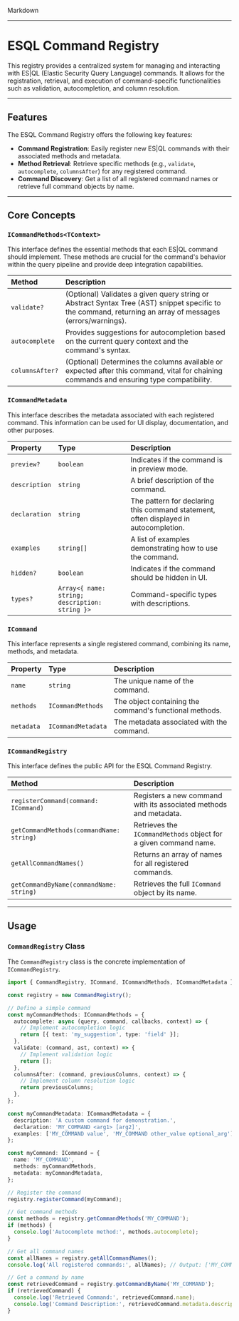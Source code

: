 Markdown

---

# ESQL Command Registry

This registry provides a centralized system for managing and interacting with ES|QL (Elastic Security Query Language) commands. It allows for the registration, retrieval, and execution of command-specific functionalities such as validation, autocompletion, and column resolution.

---

## Features

The ESQL Command Registry offers the following key features:

* **Command Registration**: Easily register new ES|QL commands with their associated methods and metadata.
* **Method Retrieval**: Retrieve specific methods (e.g., `validate`, `autocomplete`, `columnsAfter`) for any registered command.
* **Command Discovery**: Get a list of all registered command names or retrieve full command objects by name.

---

## Core Concepts

### `ICommandMethods<TContext>`

This interface defines the essential methods that each ES|QL command should implement. These methods are crucial for the command's behavior within the query pipeline and provide deep integration capabilities.

| Method | Description |
| :----- | :---------- |
| `validate?` | (Optional) Validates a given query string or Abstract Syntax Tree (AST) snippet specific to the command, returning an array of messages (errors/warnings). |
| `autocomplete` | Provides suggestions for autocompletion based on the current query context and the command's syntax. |
| `columnsAfter?` | (Optional) Determines the columns available or expected after this command, vital for chaining commands and ensuring type compatibility. |

### `ICommandMetadata`

This interface describes the metadata associated with each registered command. This information can be used for UI display, documentation, and other purposes.

| Property | Type | Description |
| :------- | :--- | :---------- |
| `preview?` | `boolean` | Indicates if the command is in preview mode. |
| `description` | `string` | A brief description of the command. |
| `declaration` | `string` | The pattern for declaring this command statement, often displayed in autocompletion. |
| `examples` | `string[]` | A list of examples demonstrating how to use the command. |
| `hidden?` | `boolean` | Indicates if the command should be hidden in UI. |
| `types?` | `Array<{ name: string; description: string }>` | Command-specific types with descriptions. |

### `ICommand`

This interface represents a single registered command, combining its name, methods, and metadata.

| Property | Type | Description |
| :------- | :--- | :---------- |
| `name` | `string` | The unique name of the command. |
| `methods` | `ICommandMethods` | The object containing the command's functional methods. |
| `metadata` | `ICommandMetadata` | The metadata associated with the command. |

### `ICommandRegistry`

This interface defines the public API for the ESQL Command Registry.

| Method | Description |
| :----- | :---------- |
| `registerCommand(command: ICommand)` | Registers a new command with its associated methods and metadata. |
| `getCommandMethods(commandName: string)` | Retrieves the `ICommandMethods` object for a given command name. |
| `getAllCommandNames()` | Returns an array of names for all registered commands. |
| `getCommandByName(commandName: string)` | Retrieves the full `ICommand` object by its name. |

---

## Usage

### `CommandRegistry` Class

The `CommandRegistry` class is the concrete implementation of `ICommandRegistry`.

```typescript
import { CommandRegistry, ICommand, ICommandMethods, ICommandMetadata } from './path/to/command_registry';

const registry = new CommandRegistry();

// Define a simple command
const myCommandMethods: ICommandMethods = {
  autocomplete: async (query, command, callbacks, context) => {
    // Implement autocompletion logic
    return [{ text: 'my_suggestion', type: 'field' }];
  },
  validate: (command, ast, context) => {
    // Implement validation logic
    return [];
  },
  columnsAfter: (command, previousColumns, context) => {
    // Implement column resolution logic
    return previousColumns;
  },
};

const myCommandMetadata: ICommandMetadata = {
  description: 'A custom command for demonstration.',
  declaration: 'MY_COMMAND <arg1> [arg2]',
  examples: ['MY_COMMAND value', 'MY_COMMAND other_value optional_arg'],
};

const myCommand: ICommand = {
  name: 'MY_COMMAND',
  methods: myCommandMethods,
  metadata: myCommandMetadata,
};

// Register the command
registry.registerCommand(myCommand);

// Get command methods
const methods = registry.getCommandMethods('MY_COMMAND');
if (methods) {
  console.log('Autocomplete method:', methods.autocomplete);
}

// Get all command names
const allNames = registry.getAllCommandNames();
console.log('All registered commands:', allNames); // Output: ['MY_COMMAND']

// Get a command by name
const retrievedCommand = registry.getCommandByName('MY_COMMAND');
if (retrievedCommand) {
  console.log('Retrieved Command:', retrievedCommand.name);
  console.log('Command Description:', retrievedCommand.metadata.description);
}